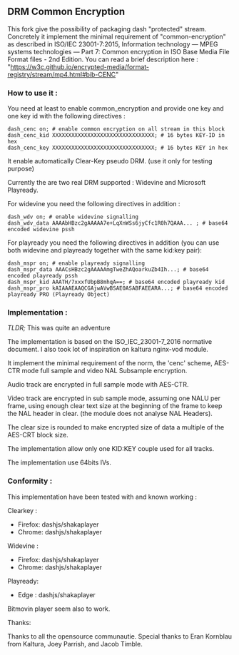 
## DRM Common Encryption

This fork give the possibility of packaging dash "protected" stream.
Concretely it implement the minimal requirement of "common-encryption" as described in ISO/IEC 23001-7:2015, Information technology — MPEG systems technologies — Part 7: Common encryption in ISO Base Media File Format files - 2nd Edition.
You can read a brief description here : "https://w3c.github.io/encrypted-media/format-registry/stream/mp4.html#bib-CENC"

### How to use it :

You need at least to enable common_encryption and provide one key and one key id with the following directives :

```
dash_cenc on; # enable common encryption on all stream in this block
dash_cenc_kid XXXXXXXXXXXXXXXXXXXXXXXXXXXXXXXX; # 16 bytes KEY-ID in hex
dash_cenc_key XXXXXXXXXXXXXXXXXXXXXXXXXXXXXXXX; # 16 bytes KEY in hex
```

It enable automatically Clear-Key pseudo DRM. (use it only for testing purpose)

Currently the are two real DRM supported : Widevine and Microsoft Playready.

For widevine you need the following directives in addition :

```
dash_wdv on; # enable widevine signalling
dash_wdv_data AAAAbHBzc2gAAAAA7e+LqXnWSs6jyCfc1R0h7QAAA... ; # base64 encoded widevine pssh
```

For playready you need the following directives in addition  (you can use both widevine and playready together with the same kid:key pair):

```
dash_mspr on; # enable playready signalling
dash_mspr_data AAACsHBzc2gAAAAAmgTweZhAQoarkuZb4Ih...; # base64 encoded playready pssh
dash_mspr_kid AAATH/7xxxfUbpB8mhqA==; # base64 encoded playready kid
dash_mspr_pro kAIAAAEAAQCGAjwAVwBSAE0ASABFAEEARA...; # base64 encoded playready PRO (Playready Object)
```

### Implementation :

_TLDR;_ This was quite an adventure

The implementation is based on the ISO_IEC_23001-7_2016 normative document.
I also took lot of inspiration on kaltura nginx-vod module.

It implement the minimal requirement of the norm, the 'cenc' scheme, AES-CTR mode full sample and video NAL Subsample encryption.

Audio track are encrypted in full sample mode with AES-CTR.

Video track are encrypted in sub sample mode, assuming one NALU per frame, using enough clear text size at the beginning of the frame to keep the NAL header in clear. (the module does not analyse NAL Headers). 

The clear size is rounded to make encrypted size of data a multiple of the AES-CRT block size.

The implementation allow only one KID:KEY couple used for all tracks.

The implementation use 64bits IVs.

### Conformity :

This implementation have been tested with and known working :

Clearkey :
 - Firefox: dashjs/shakaplayer 
 - Chrome: dashjs/shakaplayer

Widevine :
- Firefox: dashjs/shakaplayer 
- Chrome: dashjs/shakaplayer

Playready:
 - Edge : dashjs/shakaplayer

Bitmovin player seem also to work.

Thanks: 

Thanks to all the opensource communautie.
Special thanks to Eran Kornblau from Kaltura, Joey Parrish, and Jacob Timble.



